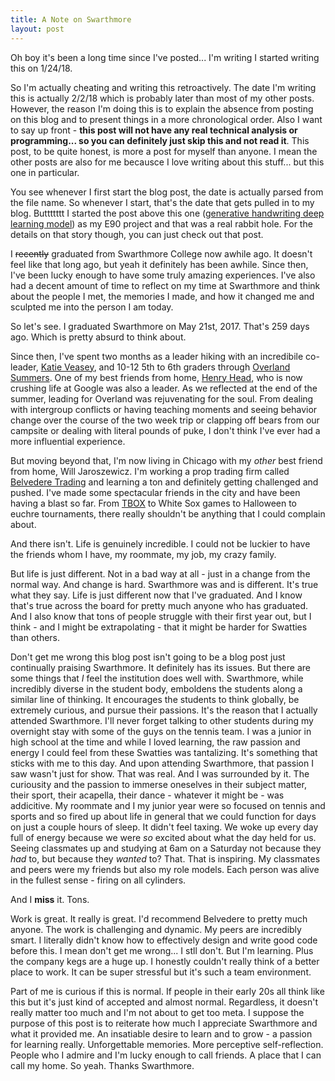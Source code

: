 ```yaml
---
title: A Note on Swarthmore
layout: post
---
```


Oh boy it's been a long time since I've posted... I'm writing I started writing this on 1/24/18.

So I'm actually cheating and writing this retroactively. The date I'm writing this is actually 2/2/18 which is probably later than most of my other posts. However, the reason I'm doing this is to explain the absence from posting on this blog and to present things in a more chronological order. Also I want to say up front - **this post will not have any real technical analysis or programming... so you can definitely just skip this and not read it**. This post, to be quite honest, is more a post for myself than anyone. I mean the other posts are also for me becausce I love writing about this stuff... but this one in particular. 

You see whenever I first start the blog post, the date is actually parsed from the file name. So whenever I start, that's the date that gets pulled in to my blog. Buttttttt I started the post above this one ([generative handwriting deep learning model][gw]) as my E90 project and that was a real rabbit hole. For the details on that story though, you can just check out that post. 

I ~~recently~~ graduated from Swarthmore College now awhile ago. It doesn't feel like that long ago, but yeah it definitely has been awhile. Since then, I've been lucky enough to have some truly amazing experiences. I've also had a decent amount of time to reflect on my time at Swarthmore and think about the people I met, the memories I made, and how it changed me and sculpted me into the person I am today. 

So let's see. I graduated Swarthmore on May 21st, 2017. That's 259 days ago. Which is pretty absurd to think about. 

Since then, I've spent two months as a leader hiking with an incredibile co-leader, [Katie Veasey][ktvz], and 10-12 5th to 6th graders through [Overland Summers][over]. One of my best friends from home, [Henry Head][hen], who is now crushing life at Google was also a leader. As we reflected at the end of the summer, leading for Overland was rejuvenating for the soul. From dealing with intergroup conflicts or having teaching moments and seeing behavior change over the course of the two week trip or clapping off bears from our campsite or dealing with literal pounds of puke, I don't think I've ever had a more influential experience. 

But moving beyond that, I'm now living in Chicago with my *other* best friend from home, Will Jaroszewicz. I'm working a prop trading firm called [Belvedere Trading][belv] and learning a ton and definitely getting challenged and pushed. I've made some spectacular friends in the city and have been having a blast so far. From [TBOX][tbox] to White Sox games to Halloween to euchre tournaments, there really shouldn't be anything that I could complain about. 

And there isn't. Life is genuinely incredible. I could not be luckier to have the friends whom I have, my roommate, my job, my crazy family. 

But life is just different. Not in a bad way at all - just in a change from the normal way. And change is hard. Swarthmore was and is different. It's true what they say. Life is just different now that I've graduated. And I know that's true across the board for pretty much anyone who has graduated. And I also know that tons of people struggle with their first year out, but I think - and I might be extrapolating - that it might be harder for Swatties than others.

Don't get me wrong this blog post isn't going to be a blog post just continually praising Swarthmore. It definitely has its issues. But there are some things that *I* feel the institution does well with. Swarthmore, while incredibly diverse in the student body, emboldens the students along a similar line of thinking. It encourages the students to think globally, be extremely curious, and pursue their passions. It's the reason that I actually attended Swarthmore. I'll never forget talking to other students during my overnight stay with some of the guys on the tennis team. I was a junior in high school at the time and while I loved learning, the raw passion and energy I could feel from these Swatties was tantalizing. It's something that sticks with me to this day. And upon attending Swarthmore, that passion I saw wasn't just for show. That was real. And I was surrounded by it. The curiousity and the passion to immerse oneselves in their subject matter, their sport, their acapella, their dance - whatever it might be - was addicitive. My roommate and I my junior year were so focused on tennis and sports and so fired up about life in general that we could function for days on just a couple hours of sleep. It didn't feel taxing. We woke up every day full of energy because we were *so* excited about what the day held for us. Seeing classmates up and studying at 6am on a Saturday not because they *had* to, but because they *wanted* to? That. That is inspiring. My classmates and peers were my friends but also my role models. Each person was alive in the fullest sense - firing on all cylinders. 

And I **miss** it. Tons. 

Work is great. It really is great. I'd recommend Belvedere to pretty much anyone. The work is challenging and dynamic. My peers are incredibly smart. I literally didn't know how to effectively design and write good code before this. I mean don't get me wrong... I stll don't. But I'm learning. Plus the company kegs are a huge up. I honestly couldn't really think of a better place to work. It can be super stressful but it's such a team environment.

Part of me is curious if this is normal. If people in their early 20s all think like this but it's just kind of accepted and almost normal. Regardless, it doesn't really matter too much and I'm not about to get too meta. I suppose the purpose of this post is to reiterate how much I appreciate Swarthmore and what it provided me. An insatiable desire to learn and to grow - a passion for learning really. Unforgettable memories. More perceptive self-reflection. People who I admire and I'm lucky enough to call friends. A place that I can call my home. So yeah. Thanks Swarthmore.

[comment]: <> (Bibliography)
[gw]: https://johnlarkin1.github.io/2017/05/25/generative-handwriting.html
[ktvz]: https://greenacrosstheglobe.wordpress.com
[over]: http://overlandsummers.com/
[hen]: https://www.linkedin.com/in/jebhenryhead/
[tbox]: https://tbox.org/tbox-twelve-bars-of-xmas-chicago-pub-crawl/
[belv]: http://www.belvederetrading.com/
